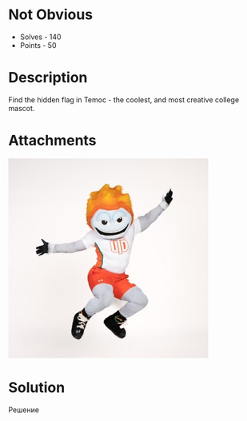 # Not Obvious
- Solves - 140
- Points - 50
#
# Description
Find the hidden flag in Temoc - the coolest, and most creative college mascot.
# Attachments
![Temoc.jpg](./sources/Temoc.jpg)
# Solution
Решение
